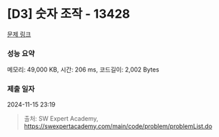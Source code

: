 # [D3] 숫자 조작 - 13428 

[문제 링크](https://swexpertacademy.com/main/code/problem/problemDetail.do?contestProbId=AX4EJPs68IkDFARe) 

### 성능 요약

메모리: 49,000 KB, 시간: 206 ms, 코드길이: 2,002 Bytes

### 제출 일자

2024-11-15 23:19



> 출처: SW Expert Academy, https://swexpertacademy.com/main/code/problem/problemList.do